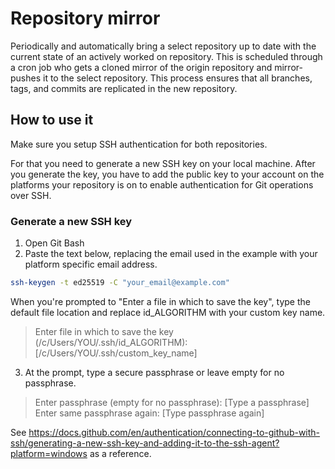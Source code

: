 # Repository mirror

Periodically and automatically bring a select repository up to date with the current state of an actively worked on repository. This is scheduled through a cron job who gets a cloned mirror of the origin repository and mirror-pushes it to the select repository. This process ensures that all branches, tags, and commits are replicated in the new repository.

## How to use it
Make sure you setup SSH authentication for both repositories.

For that you need to generate a new SSH key on your local machine. 
After you generate the key, you have to add the public key to your account on the platforms your repository is on to enable authentication for Git operations over SSH.

### Generate a new SSH key
1. Open Git Bash
2. Paste the text below, replacing the email used in the example with your platform specific email address.
```bash
ssh-keygen -t ed25519 -C "your_email@example.com"
```
When you're prompted to "Enter a file in which to save the key", type the default file location and replace id_ALGORITHM with your custom key name.

> Enter file in which to save the key (/c/Users/YOU/.ssh/id_ALGORITHM): [/c/Users/YOU/.ssh/custom_key_name]

3. At the prompt, type a secure passphrase or leave empty for no passphrase. 

> Enter passphrase (empty for no passphrase): [Type a passphrase]
> Enter same passphrase again: [Type passphrase again]

See https://docs.github.com/en/authentication/connecting-to-github-with-ssh/generating-a-new-ssh-key-and-adding-it-to-the-ssh-agent?platform=windows as a reference.
